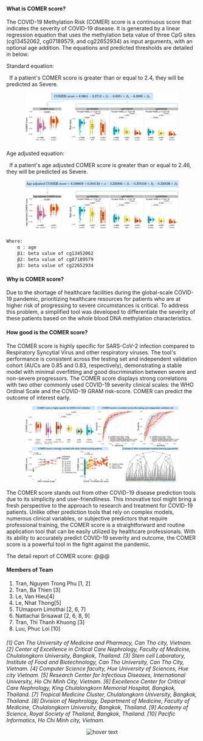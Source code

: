 #### What is COMER score?

The COVID-19 Methylation Risk (COMER) score is a continuous score that indicates the severity of COVID-19 disease. It is generated by a linear regression equation that uses the methylation beta value of three CpG sites (cg13452062, cg07189579, and cg22652934) as input arguments, with an optional age addition. The equations and predicted thresholds are detailed in below:

Standard equation:

&nbsp; If a patient's COMER score is greater than or equal to 2.4, they will be predicted as Severe.

 <p align="center">
  <img src="https://raw.githubusercontent.com/lehieu2307/ShinyAppCovid/main/About_1_COMER_standard.png"  title="hover text" style="max-width: 80%; max-height: 80%;">
</p>

Age adjusted equation:

&nbsp; If a patient's age adjusted COMER score is greater than or equal to 2.46, they will be predicted as Severe.

 <p align="center">
  <img src="https://raw.githubusercontent.com/lehieu2307/ShinyAppCovid/main/About_2_COMER_extend.png"  title="hover text" style="max-width: 80%; max-height: 80%;">
</p>

    Where:
        α : age
        β1: beta value of cg13452062
        β2: beta value of cg07189579
        β3: beta value of cg22652934


#### Why is COMER score?

Due to the shortage of healthcare facilities during the global-scale COVID-19 pandemic, prioritizing healthcare resources for patients who are at higher risk of progressing to severe circumstances is critical. To address this problem, a simplified tool was developed to differentiate the severity of these patients based on the whole blood DNA methylation characteristics.

#### How good is the COMER score?

The COMER score is highly specific for SARS-CoV-2 infection compared to Respiratory Syncytial Virus and other respiratory viruses. The tool's performance is consistent across the testing set and independent validation cohort (AUCs are 0.85 and 0.83, respectively), demonstrating a stable model with minimal overfitting and good discrimination between severe and non-severe progressors. The COMER score displays strong correlations with two other commonly used COVID-19 severity clinical scales: the WHO Ordinal  Scale and the COVID-19 GRAM risk-score. COMER can predict the outcome of interest early.

 <p align="center">
  <img src="https://raw.githubusercontent.com/lehieu2307/ShinyAppCovid/main/About_3_good_COMER.png"  title="hover text" style="max-width: 80%; max-height: 80%;">
</p>

The COMER score stands out from other COVID-19 disease prediction tools due to its simplicity and user-friendliness. This innovative tool might bring a fresh perspective to the approach to research and treatment for COVID-19 patients. Unlike other prediction tools that rely on complex models, numerous clinical variables, or subjective predictors that require professional training, the COMER score is a straightforward and routine application tool that can be easily utilized by healthcare professionals. With its ability to accurately predict COVID-19 severity and outcome, the COMER score is a powerful tool in the fight against the pandemic.

The detail report of COMER score: @@@

#### Members of Team

1. Tran, Nguyen Trong Phu [1, 2]
2. Tran, Ba Thien [3]
3. Le, Van Hieu[4]
4. Le, Nhat Thong[5]
5. TUmaporn Limothai [2, 6, 7]
6. Nattachai Srisawat [2, 6, 8, 9]
7. Tran, Thi Thanh Khuong [3]
8. Luu, Phuc Loi [10]

#### 
*[1] Can Tho University of Medicine and Pharmacy, Can Tho city, Vietnam.*
*[2] Center of Excellence in Critical Care Nephrology, Faculty of Medicine, Chulalongkorn University, Bangkok, Thailand.*
*[3] Stem cell Laboratory, Institute of Food and Biotechnology, Can Tho University, Can Tho City, Vietnam.*
*[4] Computer Science faculty, Hue University of Sciences, Hue city Vietnam.*
*[5] Research Center for Infectious Diseases, International University, Ho Chi Minh City, Vietnam.*
*[6] Excellence Center for Critical Care Nephrology, King Chulalongkorn Memorial Hospital, Bangkok, Thailand.*
*[7] Tropical Medicine Cluster, Chulalongkorn University, Bangkok, Thailand.*
*[8] Division of Nephrology, Department of Medicine, Faculty of Medicine, Chulalongkorn University, Bangkok, Thailand.*
*[9]  Academy of Science, Royal Society of Thailand, Bangkok, Thailand.*
*[10] Pacific Informatics, Ho Chi Minh city, Vietnam.*
 
 <p align="center">
  <img src="https://raw.githubusercontent.com/lehieu2307/ShinyAppCovid/main/Avatar.png"  title="hover text" style="max-width: 100%; max-height: 100%;">
</p>
